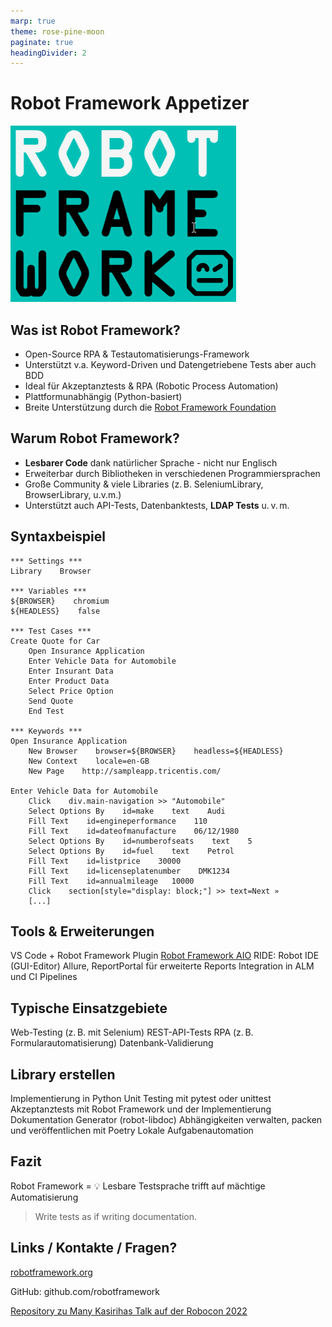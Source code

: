 ```yaml
---
marp: true
theme: rose-pine-moon
paginate: true
headingDivider: 2
---
```



# Robot Framework Appetizer
<script type="text/javascript" src="/path/to/highlight.pack.js"></script>
<script type="text/javascript" src="/path/to/highlightjs-robot/robot.js"></script>
<script type="text/javascript">
    hljs.registerLanguage('robot', window.hljsDefineRobot);
    hljs.highlightAll();
</script>

![bg right fit](https://github.com/tschroeder13/robotframework-praesentation/raw/main/slides/RF-Logo.png)

<!-- 
Motivation: Bedarf an LDAP Bibliothek zum testen i.R. einer IDM Lösung
 -->

## Was ist Robot Framework?
- Open-Source RPA & Testautomatisierungs-Framework
- Unterstützt v.a. Keyword-Driven und Datengetriebene Tests aber auch BDD
- Ideal für Akzeptanztests & RPA (Robotic Process Automation)
- Plattformunabhängig (Python-basiert)
- Breite Unterstützung durch die [Robot Framework Foundation](https://robotframework.org/foundation/)


<!--
RPA: Robotic Process Automation
-->

<!-- footer: "[BDD](https://docs.robotframework.org/docs/testcase_styles/bdd), [DDT](https://docs.robotframework.org/docs/testcase_styles/datadriven)" -->

## Warum Robot Framework?

- **Lesbarer Code** dank natürlicher Sprache - nicht nur Englisch
- Erweiterbar durch Bibliotheken in verschiedenen Programmiersprachen
- Große Community & viele Libraries (z. B. SeleniumLibrary, BrowserLibrary, u.v.m.)
- Unterstützt auch API-Tests, Datenbanktests, **LDAP Tests** u. v. m.

<!-- footer: "" -->

## Syntaxbeispiel

```robot
*** Settings ***
Library    Browser

*** Variables ***
${BROWSER}    chromium
${HEADLESS}    false

*** Test Cases ***
Create Quote for Car
    Open Insurance Application
    Enter Vehicle Data for Automobile
    Enter Insurant Data
    Enter Product Data
    Select Price Option
    Send Quote
    End Test

*** Keywords ***
Open Insurance Application
    New Browser    browser=${BROWSER}    headless=${HEADLESS}
    New Context    locale=en-GB
    New Page    http://sampleapp.tricentis.com/

Enter Vehicle Data for Automobile
    Click    div.main-navigation >> "Automobile"
    Select Options By    id=make    text    Audi
    Fill Text    id=engineperformance    110
    Fill Text    id=dateofmanufacture    06/12/1980
    Select Options By    id=numberofseats    text    5
    Select Options By    id=fuel    text    Petrol    
    Fill Text    id=listprice    30000
    Fill Text    id=licenseplatenumber    DMK1234
    Fill Text    id=annualmileage   10000 
    Click    section[style="display: block;"] >> text=Next »
    [...]
```

## Tools & Erweiterungen
VS Code + Robot Framework Plugin
[Robot Framework AIO](https://robotframework-aio.org/)
RIDE: Robot IDE (GUI-Editor)
Allure, ReportPortal für erweiterte Reports
Integration in ALM und CI Pipelines

## Typische Einsatzgebiete
Web-Testing (z. B. mit Selenium)
REST-API-Tests
RPA (z. B. Formularautomatisierung)
Datenbank-Validierung

## Library erstellen
Implementierung in Python
Unit Testing mit pytest oder unittest
Akzeptanztests mit Robot Framework und der Implementierung
Dokumentation Generator (robot-libdoc)
Abhängigkeiten verwalten, packen und veröffentlichen mit Poetry
Lokale Aufgabenautomation   



## Fazit
Robot Framework = 💡 Lesbare Testsprache trifft auf mächtige Automatisierung

> Write tests as if writing documentation.

## Links / Kontakte / Fragen?
[robotframework.org](https://robotframework.org/)

GitHub: github.com/robotframework

[Repository zu Many Kasirihas Talk auf der Robocon 2022](https://github.com/manykarim/robocon-fortheveryfirsttime)